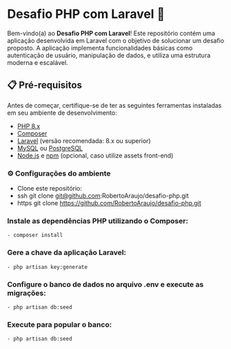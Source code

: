 # Desafio PHP com Laravel 🚀

Bem-vindo(a) ao **Desafio PHP com Laravel**! Este repositório contém uma aplicação desenvolvida em Laravel com o objetivo de solucionar um desafio proposto. A aplicação implementa funcionalidades básicas como autenticação de usuário, manipulação de dados, e utiliza uma estrutura moderna e escalável.

## 📋 Pré-requisitos

Antes de começar, certifique-se de ter as seguintes ferramentas instaladas em seu ambiente de desenvolvimento:

- [PHP 8.x](https://www.php.net/downloads)
- [Composer](https://getcomposer.org/download/)
- [Laravel](https://laravel.com/docs/8.x/installation) (versão recomendada: 8.x ou superior)
- [MySQL](https://www.mysql.com/downloads/) ou [PostgreSQL](https://www.postgresql.org/download/)
- [Node.js](https://nodejs.org/) e [npm](https://www.npmjs.com/get-npm) (opcional, caso utilize assets front-end)
  
### ⚙️ Configurações do ambiente

- Clone este repositório:
- ssh git clone git@github.com:RobertoAraujo/desafio-php.git
- https git clone https://github.com/RobertoAraujo/desafio-php.git

### Instale as dependências PHP utilizando o Composer:
    - composer install
### Gere a chave da aplicação Laravel:
    - php artisan key:generate
### Configure o banco de dados no arquivo .env e execute as migrações:
    - php artisan db:seed
### Execute para popular o banco:
    - php artisan db:seed



